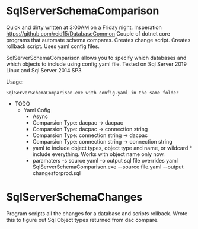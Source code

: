 # SqlServerSchemaComparison
Quick and dirty written at 3:00AM on a Friday night.
Insperation https://github.com/reid15/DatabaseCommon 
Couple of dotnet core programs that automate schema compares.
Creates change script.
Creates rollback script.
Uses yaml config files.

SqlServerSchemaComparison allows you to specify which databases and which objects to include using config.yaml file.
Tested on Sql Server 2019 Linux and Sql Server 2014 SP3

Usage:

```
SqlServerSchemaComparison.exe with config.yaml in the same folder
```

* TODO
    * Yaml Cofig
        * Async
        * Comparsion Type: dacpac -> dacpac
        * Comparsion Type: dacpac -> connection string
        * Comparsion Type: connection string -> dacpac
        * Comparsion Type: connection string -> connection string
        * yaml to include object types, object type and name, or wildcard * include everything.  Works with object name only now.
        * paramaters -s source yaml -o output sql file overrides yaml SqlServerSchemaComparison.exe --source file.yaml --output changesforprod.sql

# SqlServerSchemaChanges
Program scripts all the changes for a database and scripts rollback.  Wrote this to figure out Sql Object types returned from dac compare.
